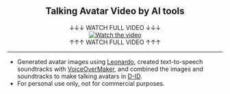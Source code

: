 <h2 align="center">Talking Avatar Video by AI tools</h1>
</div>
<div align="center">
↓↓↓ WATCH FULL VIDEO ↓↓↓
</div>
<div align="center">
  <a href="http://u.pc.cd/WcS7">
    <img src="https://github.com/Pwang0722/Talking_Avatar_by_D-ID/assets/136808262/0ec29cf0-dd5b-4a8a-831f-1826c7a0ccf3" alt="Watch the video">
  </a>
</div>
<div align="center">
↑↑↑ WATCH FULL VIDEO ↑↑↑ 
</div>

---

- Generated avatar images using [Leonardo](https://leonardo.ai/), created text-to-speech soundtracks with [VoiceOverMaker](https://voiceovermaker.com/), and combined the images and soundtracks to make talking avatars in [D-ID](https://www.d-id.com/).
- For personal use only, not for commercial purposes.








